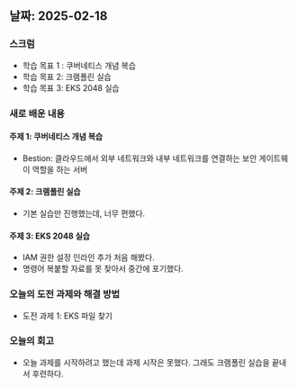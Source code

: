 ## 날짜: 2025-02-18

### 스크럼
- 학습 목표 1 : 쿠버네티스 개념 복습
- 학습 목표 2: 크램폴린 실습
- 학습 목표 3: EKS 2048 실습

### 새로 배운 내용
#### 주제 1: 쿠버네티스 개념 복습
- Bestion: 클라우드에서 외부 네트워크와 내부 네트워크를 연결하는 보안 게이트웨이 역할을 하는 서버

#### 주제 2: 크램폴린 실습
- 기본 실습만 진행했는데, 너무 편했다.

#### 주제 3: EKS 2048 실습
- IAM 권한 설정 인라인 추가 처음 해봤다.
- 명령어 복붙할 자료를 못 찾아서 중간에 포기했다. 

### 오늘의 도전 과제와 해결 방법
- 도전 과제 1: EKS 파일 찾기

### 오늘의 회고
- 오늘 과제를 시작하려고 했는데 과제 시작은 못했다. 그래도 크램폴린 실습을 끝내서 후련하다. 
